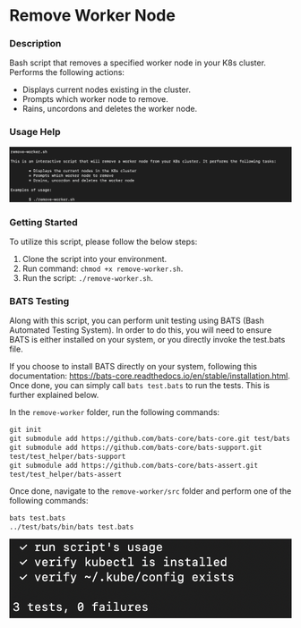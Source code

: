 # Remove Worker Node

### Description
Bash script that removes a specified worker node in your K8s cluster. Performs the following actions:

- Displays current nodes existing in the cluster.
- Prompts which worker node to remove.
- Rains, uncordons and deletes the worker node.

### Usage Help

![Image of Usage](https://github.com/markusewalker/Kubernetes-Stuff/blob/main/general/remove-worker/usage.jpg)

### Getting Started
To utilize this script, please follow the below steps:

1. Clone the script into your environment.
2. Run command: `chmod +x remove-worker.sh`.
3. Run the script: `./remove-worker.sh`.

### BATS Testing
Along with this script, you can perform unit testing using BATS (Bash Automated Testing System). In order to do this, you will need to ensure BATS is either installed on your system, or you directly invoke the test.bats file.

If you choose to install BATS directly on your system, following this documentation: https://bats-core.readthedocs.io/en/stable/installation.html. Once done, you can simply call `bats test.bats` to run the tests. This is further explained below.

In the `remove-worker` folder, run the following commands:

```
git init
git submodule add https://github.com/bats-core/bats-core.git test/bats
git submodule add https://github.com/bats-core/bats-support.git test/test_helper/bats-support
git submodule add https://github.com/bats-core/bats-assert.git test/test_helper/bats-assert
```

Once done, navigate to the `remove-worker/src` folder and perform one of the following commands:

```
bats test.bats
../test/bats/bin/bats test.bats
```

![BATS Testing Result](https://github.com/markusewalker/Kubernetes-Stuff/blob/main/general/remove-worker/bats.jpg)
